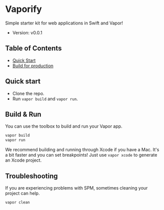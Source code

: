# Vaporify

Simple starter kit for web applications in Swift and Vapor!

* Version: v0.0.1

## Table of Contents

* [Quick Start](#quick-start)
* [Build for production](#build-&-run)

## Quick start

* Clone the repo.
* Run `vapor build` and `vapor run`.

## Build & Run

You can use the toolbox to build and run your Vapor app.

```bash
vapor build
vapor run
```

We recommend building and running through Xcode if you have a Mac. It's a bit faster and you can set breakpoints! Just use `vapor xcode` to generate an Xcode project.

## Troubleshooting

If you are experiencing problems with SPM, sometimes cleaning your project can help.

```bash
vapor clean
```
